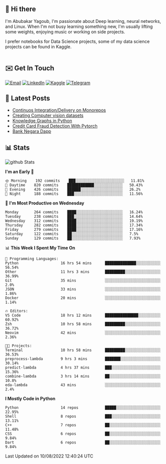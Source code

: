 ## 👋 Hi there

I'm Abubakar Yagoub, I'm passionate about Deep learning, neural networks, and
Linux. When I'm not busy learning something new, I'm usually lifting some
weights, enjoying music or working on side projects.

I prefer notebooks for Data Science projects, some of my data science projects
can be found in Kaggle. <br> <br>

## ✉️ Get In Touch

[![Email](https://img.shields.io/badge/Email-f1f1f1?style=for-the-badge&logo=gmail&logoColor=0f111a)](mailto:hi@blacksuan19.dev)
[![LinkedIn](https://img.shields.io/badge/LinkedIn-0077B5?style=for-the-badge&logo=linkedin&logoColor=white)](https://www.linkedin.com/in/blacksuan19/)
[![Kaggle](https://img.shields.io/badge/Kaggle-5acfff?style=for-the-badge&logo=kaggle&logoColor=white)](http://kaggle.com/abubakaryagob/)
[![Telegram](https://img.shields.io/badge/Telegram-2CA5E0?style=for-the-badge&logo=telegram&logoColor=white)](https://t.me/blacksuan19)

## 📩 Latest Posts

<!-- BLOG-POST-LIST:START -->
- [Continuos Integration/Delivery on Monorepos](http://blacksuan19.dev/blog/github-actions-monorepos/)
- [Creating Computer vision datasets](http://blacksuan19.dev/blog/creating-datasets/)
- [Knowledge Graphs in Python](http://blacksuan19.dev/projects/Knowledge_Graphs/)
- [Credit Card Fraud Detection With Pytorch](http://blacksuan19.dev/projects/credit-card-fraud-detection-with-pytorch/)
- [Bank Negara Dapp](http://blacksuan19.dev/projects/bank-negara/)
<!-- BLOG-POST-LIST:END -->

## 📊 Stats

![github Stats](https://github-readme-stats.vercel.app/api?username=blacksuan19&theme=github_dark&show_icons=true&count_private=true&custom_title=Github%20Stats&hide_border=true)

<!--START_SECTION:waka-->
**I'm an Early 🐤** 

```text
🌞 Morning    192 commits    ███░░░░░░░░░░░░░░░░░░░░░░   11.81% 
🌆 Daytime    820 commits    ████████████░░░░░░░░░░░░░   50.43% 
🌃 Evening    426 commits    ██████░░░░░░░░░░░░░░░░░░░   26.2% 
🌙 Night      188 commits    ███░░░░░░░░░░░░░░░░░░░░░░   11.56%

```
📅 **I'm Most Productive on Wednesday** 

```text
Monday       264 commits    ████░░░░░░░░░░░░░░░░░░░░░   16.24% 
Tuesday      238 commits    ███░░░░░░░░░░░░░░░░░░░░░░   14.64% 
Wednesday    312 commits    ████░░░░░░░░░░░░░░░░░░░░░   19.19% 
Thursday     282 commits    ████░░░░░░░░░░░░░░░░░░░░░   17.34% 
Friday       279 commits    ████░░░░░░░░░░░░░░░░░░░░░   17.16% 
Saturday     122 commits    ██░░░░░░░░░░░░░░░░░░░░░░░   7.5% 
Sunday       129 commits    ██░░░░░░░░░░░░░░░░░░░░░░░   7.93%

```


📊 **This Week I Spent My Time On** 

```text
💬 Programming Languages: 
Python                   16 hrs 54 mins      ██████████████░░░░░░░░░░░   56.54% 
Other                    11 hrs 3 mins       █████████░░░░░░░░░░░░░░░░   36.99% 
Git                      35 mins             ░░░░░░░░░░░░░░░░░░░░░░░░░   2.0% 
JSON                     33 mins             ░░░░░░░░░░░░░░░░░░░░░░░░░   1.86% 
Docker                   20 mins             ░░░░░░░░░░░░░░░░░░░░░░░░░   1.14%

🔥 Editors: 
VS Code                  18 hrs 12 mins      ███████████████░░░░░░░░░░   60.92% 
Zsh                      10 hrs 58 mins      █████████░░░░░░░░░░░░░░░░   36.72% 
Neovim                   42 mins             ░░░░░░░░░░░░░░░░░░░░░░░░░   2.36%

🐱‍💻 Projects: 
Terminal                 10 hrs 58 mins      █████████░░░░░░░░░░░░░░░░   36.53% 
preprocess-lambda        9 hrs 3 mins        ███████░░░░░░░░░░░░░░░░░░   30.14% 
predict-lambda           4 hrs 37 mins       ███░░░░░░░░░░░░░░░░░░░░░░   15.36% 
combine-lambda           3 hrs 14 mins       ██░░░░░░░░░░░░░░░░░░░░░░░   10.8% 
eda-lambda               43 mins             ░░░░░░░░░░░░░░░░░░░░░░░░░   2.4%

```

**I Mostly Code in Python** 

```text
Python                   14 repos            █████░░░░░░░░░░░░░░░░░░░░   22.95% 
Shell                    8 repos             ███░░░░░░░░░░░░░░░░░░░░░░   13.11% 
C++                      7 repos             ██░░░░░░░░░░░░░░░░░░░░░░░   11.48% 
CSS                      6 repos             ██░░░░░░░░░░░░░░░░░░░░░░░   9.84% 
Dart                     6 repos             ██░░░░░░░░░░░░░░░░░░░░░░░   9.84%

```



 Last Updated on 10/08/2022 12:40:24 UTC
<!--END_SECTION:waka-->
